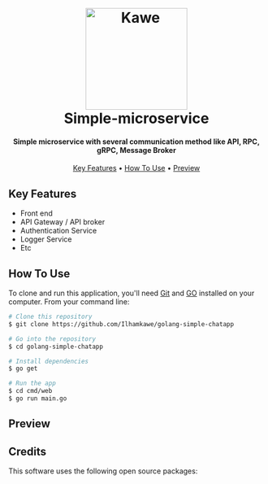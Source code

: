 
<h1 align="center">
  <br>
  <a href="http://www.amitmerchant.com/electron-markdownify">
	  <img src="https://i.ibb.co/8zGvZdF/logo-kawe-gold-gradasi-mark.png" alt="Kawe" width="200"></a>
  <br>
  Simple-microservice
  <br>
</h1>

<h4 align="center">Simple microservice with several communication method like API, RPC, gRPC, Message Broker</h4>

<p align="center">
  <a href="#key-features">Key Features</a> •
  <a href="#how-to-use">How To Use</a> •
  <a href="#how-to-use">Preview</a> 
</p>



## Key Features

* Front end
* API Gateway / API broker
* Authentication Service
* Logger Service
* Etc

## How To Use

To clone and run this application, you'll need [Git](https://git-scm.com) and [GO](https://go.dev/doc/install) installed on your computer. From your command line:

```bash
# Clone this repository
$ git clone https://github.com/Ilhamkawe/golang-simple-chatapp

# Go into the repository
$ cd golang-simple-chatapp

# Install dependencies
$ go get

# Run the app
$ cd cmd/web
$ go run main.go

```

## Preview




## Credits

This software uses the following open source packages:

